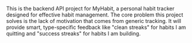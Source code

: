 This is the backend API project for MyHabit, a personal habit tracker designed for effective habit management. The core problem this project solves is the lack of motivation that comes from generic tracking. It will provide smart, type-specific feedback like "clean streaks" for habits I am quitting and "success streaks" for habits I am building.
